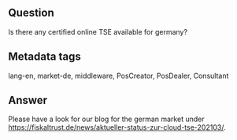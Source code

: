 ## Question
Is there any certified online TSE available for germany?

## Metadata tags
lang-en, market-de, middleware, PosCreator, PosDealer, Consultant

## Answer
Please have a look for our blog for the german market under https://fiskaltrust.de/news/aktueller-status-zur-cloud-tse-202103/. 
